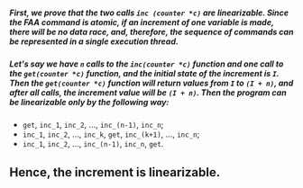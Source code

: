 ##### First, we prove that the two calls `inc (counter *c)` are linearizable. Since the FAA command is atomic, if an increment of one variable is made, there will be no data race, and, therefore, the sequence of commands can be represented in a single execution thread. 
##### Let's say we have `n` calls to the `inc(counter *c)` function and one call to the `get(counter *c)` function, and the initial state of the increment is `I`. Then the `get(counter *c)` function will return values from `I` to `(I + n)`, and after all calls, the increment value will be `(I + n)`. Then the program can be linearizable only by the following way: 
* `get`, `inc_1`, `inc_2`, ..., `inc_(n-1)`, `inc_n`; 
* `inc_1`, `inc_2`, ..., `inc_k`, `get`, `inc_(k+1)`, ..., `inc_n`;
* `inc_1`, `inc_2`, ..., `inc_(n-1)`, `inc_n`, `get`.
## Hence, the increment is linearizable.